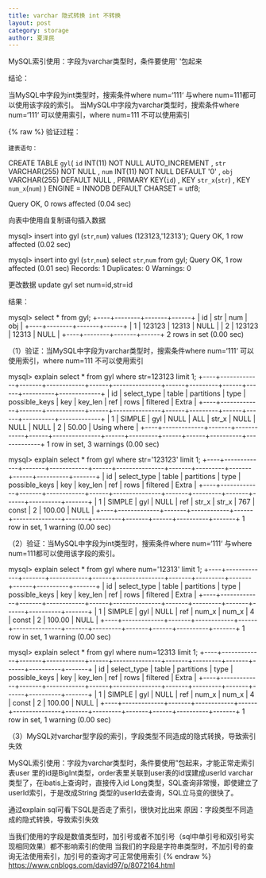 ```yaml
---
title: varchar 隐式转换 int 不转换
layout: post
category: storage
author: 夏泽民
---
```

MySQL索引使用：字段为varchar类型时，条件要使用' '包起来

结论：

当MySQL中字段为int类型时，搜索条件where num=‘111‘ 与where num=111都可以使用该字段的索引。
当MySQL中字段为varchar类型时，搜索条件where num=‘111‘ 可以使用索引，where num=111 不可以使用索引
<!-- more -->
{% raw %}
验证过程：

    建表语句：

CREATE TABLE `gyl`(
    `id` INT(11) NOT NULL AUTO_INCREMENT ,
    `str` VARCHAR(255) NOT NULL ,
    `num` INT(11) NOT NULL DEFAULT '0' ,
    `obj` VARCHAR(255) DEFAULT NULL ,
    PRIMARY KEY(`id`) ,
    KEY `str_x`(`str`) ,
    KEY `num_x`(`num`)
) ENGINE = INNODB DEFAULT CHARSET = utf8;

Query OK, 0 rows affected (0.04 sec)

向表中使用自复制语句插入数据

mysql> insert into gyl (`str`,`num`) values (123123,'12313');
Query OK, 1 row affected (0.02 sec)

mysql>  insert into gyl (`str`,`num`) select `str`,`num` from gyl;
Query OK, 1 row affected (0.01 sec)
Records: 1  Duplicates: 0  Warnings: 0

更改数据 update gyl set num=id,str=id

结果：

mysql> select * from gyl;
+----+--------+-------+------+
| id | str    | num   | obj  |
+----+--------+-------+------+
|  1 | 123123 | 12313 | NULL |
|  2 | 123123 | 12313 | NULL |
+----+--------+-------+------+
2 rows in set (0.00 sec)

（1）验证：当MySQL中字段为varchar类型时，搜索条件where num=‘111‘ 可以使用索引，where num=111 不可以使用索引

mysql> explain select * from gyl where str=123123 limit 1;
+----+-------------+-------+------------+------+---------------+------+---------+------+------+----------+-------------+
| id | select_type | table | partitions | type | possible_keys | key  | key_len | ref  | rows | filtered | Extra       |
+----+-------------+-------+------------+------+---------------+------+---------+------+------+----------+-------------+
|  1 | SIMPLE      | gyl   | NULL       | ALL  | str_x         | NULL | NULL    | NULL |    2 |    50.00 | Using where |
+----+-------------+-------+------------+------+---------------+------+---------+------+------+----------+-------------+
1 row in set, 3 warnings (0.00 sec)

mysql> explain select * from gyl where str='123123' limit 1;
+----+-------------+-------+------------+------+---------------+-------+---------+-------+------+----------+-------+
| id | select_type | table | partitions | type | possible_keys | key   | key_len | ref   | rows | filtered | Extra |
+----+-------------+-------+------------+------+---------------+-------+---------+-------+------+----------+-------+
|  1 | SIMPLE      | gyl   | NULL       | ref  | str_x         | str_x | 767     | const |    2 |   100.00 | NULL  |
+----+-------------+-------+------------+------+---------------+-------+---------+-------+------+----------+-------+
1 row in set, 1 warning (0.00 sec)

（2）验证：当MySQL中字段为int类型时，搜索条件where num=‘111‘ 与where num=111都可以使用该字段的索引。

mysql> explain select * from gyl where num='12313' limit 1;
+----+-------------+-------+------------+------+---------------+-------+---------+-------+------+----------+-------+
| id | select_type | table | partitions | type | possible_keys | key   | key_len | ref   | rows | filtered | Extra |
+----+-------------+-------+------------+------+---------------+-------+---------+-------+------+----------+-------+
|  1 | SIMPLE      | gyl   | NULL       | ref  | num_x         | num_x | 4       | const |    2 |   100.00 | NULL  |
+----+-------------+-------+------------+------+---------------+-------+---------+-------+------+----------+-------+
1 row in set, 1 warning (0.00 sec)

mysql> explain select * from gyl where num=12313 limit 1;
+----+-------------+-------+------------+------+---------------+-------+---------+-------+------+----------+-------+
| id | select_type | table | partitions | type | possible_keys | key   | key_len | ref   | rows | filtered | Extra |
+----+-------------+-------+------------+------+---------------+-------+---------+-------+------+----------+-------+
|  1 | SIMPLE      | gyl   | NULL       | ref  | num_x         | num_x | 4       | const |    2 |   100.00 | NULL  |
+----+-------------+-------+------------+------+---------------+-------+---------+-------+------+----------+-------+
1 row in set, 1 warning (0.00 sec)

（3）MySQL对varchar型字段的索引，字段类型不同造成的隐式转换，导致索引失效

MySQL索引使用：字段为varchar类型时，条件要使用”包起来，才能正常走索引 
表user 里的id是BigInt类型，order表里关联到user表的id误建成userId varchar类型了，在ibatis上查询时，直接传入id Long类型，SQL查询非常慢，即使建立了userId索引，于是改成String 类型的userId去查询，SQL立马变的很快了。

通过explain sql可看下SQL是否走了索引，很快对比出来 
原因：字段类型不同造成的隐式转换，导致索引失效


当我们使用的字段是数值类型时，加引号或者不加引号（sql中单引号和双引号实现相同效果）都不影响索引的使用
当我们的字段是字符串类型时，不加引号的查询无法使用索引，加引号的查询才可正常使用索引
{% endraw %}
https://www.cnblogs.com/david97/p/8072164.html
